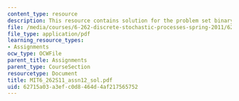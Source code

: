 ```yaml
---
content_type: resource
description: This resource contains solution for the problem set binary hypothesis.
file: /media/courses/6-262-discrete-stochastic-processes-spring-2011/62715a03a3efc0d8464d4af217565752_MIT6_262S11_assn12_sol.pdf
file_type: application/pdf
learning_resource_types:
- Assignments
ocw_type: OCWFile
parent_title: Assignments
parent_type: CourseSection
resourcetype: Document
title: MIT6_262S11_assn12_sol.pdf
uid: 62715a03-a3ef-c0d8-464d-4af217565752
---
```


